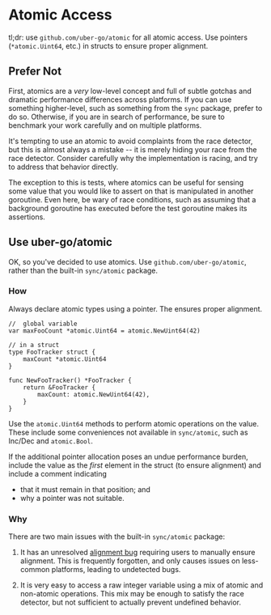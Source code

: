 # Atomic Access

tl;dr: use `github.com/uber-go/atomic` for all atomic access.  Use pointers (`*atomic.Uint64`, etc.) in structs to ensure proper alignment.

## Prefer Not

First, atomics are a _very_ low-level concept and full of subtle gotchas and dramatic performance differences across platforms.
If you can use something higher-level, such as something from the `sync` package, prefer to do so.
Otherwise, if you are in search of performance, be sure to benchmark your work carefully and on multiple platforms.

It's tempting to use an atomic to avoid complaints from the race detector, but this is almost always a mistake -- it is merely hiding your race from the race detector.
Consider carefully why the implementation is racing, and try to address that behavior directly.

The exception to this is tests, where atomics can be useful for sensing some value that you would like to assert on that is manipulated in another goroutine.
Even here, be wary of race conditions, such as assuming that a background goroutine has executed before the test goroutine makes its assertions.

## Use uber-go/atomic

OK, so you've decided to use atomics.
Use `github.com/uber-go/atomic`, rather than the built-in `sync/atomic` package.

### How

Always declare atomic types using a pointer.
The ensures proper alignment.

```golang
//  global variable
var maxFooCount *atomic.Uint64 = atomic.NewUint64(42)

// in a struct
type FooTracker struct {
    maxCount *atomic.Uint64
}

func NewFooTracker() *FooTracker {
    return &FooTracker {
        maxCount: atomic.NewUint64(42),
    }
}
```

Use the `atomic.Uint64` methods to perform atomic operations on the value.
These include some conveniences not available in `sync/atomic`, such as Inc/Dec and `atomic.Bool`.

If the additional pointer allocation poses an undue performance burden, include the value as the *first* element in the struct (to ensure alignment) and include a comment indicating
 * that it must remain in that position; and
 * why a pointer was not suitable.

### Why

There are two main issues with the built-in `sync/atomic` package:

1. It has an unresolved [alignment bug](https://pkg.go.dev/sync/atomic#pkg-note-BUG) requiring users to manually ensure alignment.
   This is frequently forgotten, and only causes issues on less-common platforms, leading to undetected bugs.

1. It is very easy to access a raw integer variable using a mix of atomic and non-atomic operations.
   This mix may be enough to satisfy the race detector, but not sufficient to actually prevent undefined behavior.
